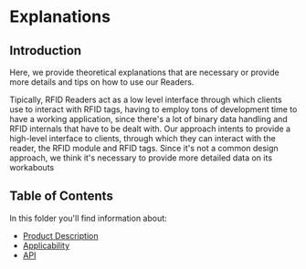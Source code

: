 # Explanations

## Introduction

Here, we provide theoretical explanations that are necessary or provide more details
and tips on how to use our Readers. 

Tipically, RFID Readers act as a low level interface
through which clients use to interact with RFID tags, having to employ
tons of development time to have a working application, since there's a
lot of binary data handling and RFID internals that have to be dealt 
with. Our approach intents to provide a high-level interface to clients,
through which they can interact with the reader, the RFID module and RFID
tags. Since it's not a common design approach, we think it's necessary to
provide more detailed data on its workabouts

## Table of Contents
In this folder you'll find information about:

- [Product Description](product_description.md#product-description)
- [Applicability](applicability.md#applicability)
- [API](api.md#api)